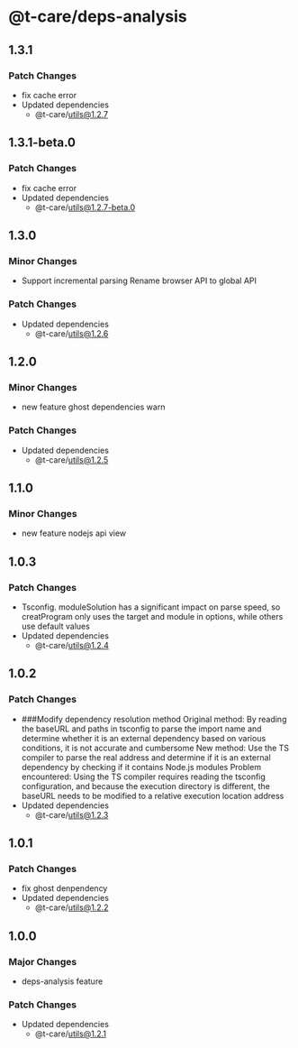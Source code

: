 # @t-care/deps-analysis

## 1.3.1

### Patch Changes

- fix cache error
- Updated dependencies
  - @t-care/utils@1.2.7

## 1.3.1-beta.0

### Patch Changes

- fix cache error
- Updated dependencies
  - @t-care/utils@1.2.7-beta.0

## 1.3.0

### Minor Changes

- Support incremental parsing
  Rename browser API to global API

### Patch Changes

- Updated dependencies
  - @t-care/utils@1.2.6

## 1.2.0

### Minor Changes

- new feature ghost dependencies warn

### Patch Changes

- Updated dependencies
  - @t-care/utils@1.2.5

## 1.1.0

### Minor Changes

- new feature nodejs api view

## 1.0.3

### Patch Changes

- Tsconfig. moduleSolution has a significant impact on parse speed, so creatProgram only uses the target and module in options, while others use default values
- Updated dependencies
  - @t-care/utils@1.2.4

## 1.0.2

### Patch Changes

- ###Modify dependency resolution method
  Original method: By reading the baseURL and paths in tsconfig to parse the import name and determine whether it is an external dependency based on various conditions, it is not accurate and cumbersome
  New method: Use the TS compiler to parse the real address and determine if it is an external dependency by checking if it contains Node.js modules
  Problem encountered: Using the TS compiler requires reading the tsconfig configuration, and because the execution directory is different, the baseURL needs to be modified to a relative execution location address
- Updated dependencies
  - @t-care/utils@1.2.3

## 1.0.1

### Patch Changes

- fix ghost denpendency
- Updated dependencies
  - @t-care/utils@1.2.2

## 1.0.0

### Major Changes

- deps-analysis feature

### Patch Changes

- Updated dependencies
  - @t-care/utils@1.2.1

